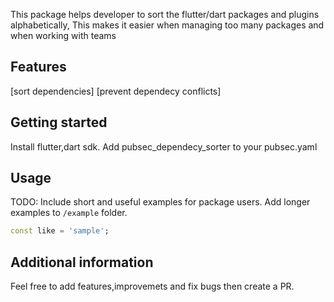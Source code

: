 <!--
This README describes the package. If you publish this package to pub.dev,
this README's contents appear on the landing page for your package.

For information about how to write a good package README, see the guide for
[writing package pages](https://dart.dev/guides/libraries/writing-package-pages).

For general information about developing packages, see the Dart guide for
[creating packages](https://dart.dev/guides/libraries/create-library-packages)
and the Flutter guide for
[developing packages and plugins](https://flutter.dev/developing-packages).
-->
This package helps developer to sort the flutter/dart packages and plugins alphabetically, This makes it easier when managing too many packages and when working with teams

## Features

[sort dependencies]
[prevent dependecy conflicts]

## Getting started
Install flutter,dart sdk.
Add pubsec_dependecy_sorter to your pubsec.yaml

## Usage

TODO: Include short and useful examples for package users. Add longer examples
to `/example` folder.

```dart
const like = 'sample';
```

## Additional information
Feel free to add features,improvemets and fix bugs then create a PR.
